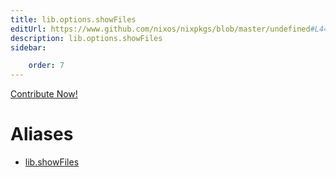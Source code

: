 ```yaml
---
title: lib.options.showFiles
editUrl: https://www.github.com/nixos/nixpkgs/blob/master/undefined#L440C15
description: lib.options.showFiles
sidebar:

    order: 7
---
```


<a href="https://www.github.com/nixos/nixpkgs/blob/master/undefined#L440C15">Contribute Now!</a>


# Aliases

- [lib.showFiles](/nix-doc-comments/reference/lib/lib-showfiles)


